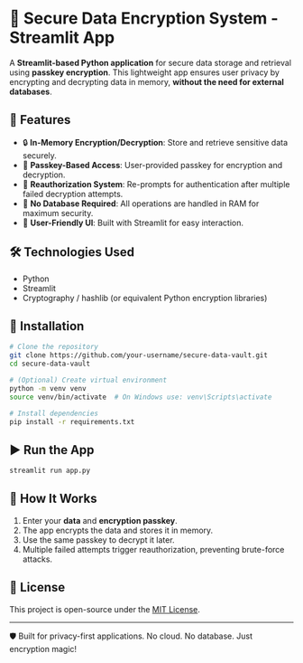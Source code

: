 # 🔐 Secure Data Encryption System - Streamlit App

A **Streamlit-based Python application** for secure data storage and retrieval using **passkey encryption**. This lightweight app ensures user privacy by encrypting and decrypting data in memory, **without the need for external databases**.

## 🚀 Features

- 🔒 **In-Memory Encryption/Decryption**: Store and retrieve sensitive data securely.
- 🔑 **Passkey-Based Access**: User-provided passkey for encryption and decryption.
- 🔁 **Reauthorization System**: Re-prompts for authentication after multiple failed decryption attempts.
- 💾 **No Database Required**: All operations are handled in RAM for maximum security.
- 📱 **User-Friendly UI**: Built with Streamlit for easy interaction.

## 🛠 Technologies Used
- Python
- Streamlit
- Cryptography / hashlib (or equivalent Python encryption libraries)

## 🧪 Installation

```bash
# Clone the repository
git clone https://github.com/your-username/secure-data-vault.git
cd secure-data-vault

# (Optional) Create virtual environment
python -m venv venv
source venv/bin/activate  # On Windows use: venv\Scripts\activate

# Install dependencies
pip install -r requirements.txt
```

## ▶️ Run the App
```bash
streamlit run app.py
```

## 🔐 How It Works
1. Enter your **data** and **encryption passkey**.
2. The app encrypts the data and stores it in memory.
3. Use the same passkey to decrypt it later.
4. Multiple failed attempts trigger reauthorization, preventing brute-force attacks.

## 📄 License
This project is open-source under the [MIT License](LICENSE).

---
🛡️ Built for privacy-first applications. No cloud. No database. Just encryption magic!

